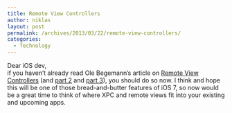 ```yaml
---
title: Remote View Controllers
author: niklas
layout: post
permalink: /archives/2013/03/22/remote-view-controllers/
categories:
  - Technology
---
```

Dear iOS dev,  
if you haven&#8217;t already read Ole Begemann&#8217;s article on [Remote View Controllers][1] (and [part 2][2] and [part 3][3]), you should do so now. I think and hope this will be one of those bread-and-butter features of iOS 7, so now would be a great time to think of where XPC and remote views fit into your existing and upcoming apps.

 [1]: http://oleb.net/blog/2012/10/remote-view-controllers-in-ios-6/
 [2]: http://oleb.net/blog/2012/10/more-on-remote-view-controllers/
 [3]: http://oleb.net/blog/2012/10/update-on-remote-view-controllers/